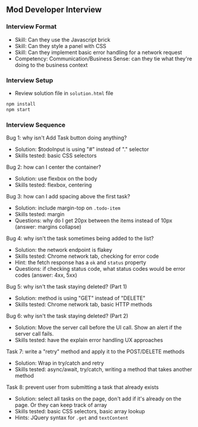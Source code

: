 ## Mod Developer Interview

### Interview Format

- Skill: Can they use the Javascript brick
- Skill: Can they style a panel with CSS
- Skill: Can they implement basic error handling for a network request
- Competency: Communication/Business Sense: can they tie what they're doing to the business context

### Interview Setup

- Review solution file in `solution.html` file

```bash
npm install
npm start
```

### Interview Sequence

Bug 1: why isn't Add Task button doing anything?

- Solution: $todoInput is using "#" instead of "." selector
- Skills tested: basic CSS selectors

Bug 2: how can I center the container?

- Solution: use flexbox on the body
- Skills tested: flexbox, centering

Bug 3: how can I add spacing above the first task?

- Solution: include margin-top on `.todo-item`
- Skills tested: margin
- Questions: why do I get 20px between the items instead of 10px (answer: margins collapse)

Bug 4: why isn't the task sometimes being added to the list?

- Solution: the network endpoint is flakey
- Skills tested: Chrome network tab, checking for error code
- Hint: the fetch response has a `ok` and `status` property
- Questions: if checking status code, what status codes would be error codes (answer: 4xx, 5xx)

Bug 5: why isn't the task staying deleted? (Part 1)

- Solution: method is using "GET" instead of "DELETE" 
- Skills tested: Chrome network tab, basic HTTP methods

Bug 6: why isn't the task staying deleted? (Part 2)

- Solution: Move the server call before the UI call. Show an alert if the server call fails.
- Skills tested: have the explain error handling UX approaches

Task 7: write a "retry" method and apply it to the POST/DELETE methods

- Solution: Wrap in try/catch and retry
- Skills tested: async/await, try/catch, writing a method that takes another method

Task 8: prevent user from submitting a task that already exists

- Solution: select all tasks on the page, don't add if it's already on the page. Or they can keep track of array
- Skills tested: basic CSS selectors, basic array lookup
- Hints: JQuery syntax for `.get` and `textContent`